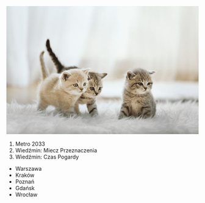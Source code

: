 ![koty](https://github.com/PiotrSzczucki/repo1/blob/main/koty.jpg "Koty1")

1. Metro 2033
2. Wiedźmin: Miecz Przeznaczenia
3. Wiedźmin: Czas Pogardy

* Warszawa
* Kraków
* Poznań
* Gdańsk
* Wrocław
